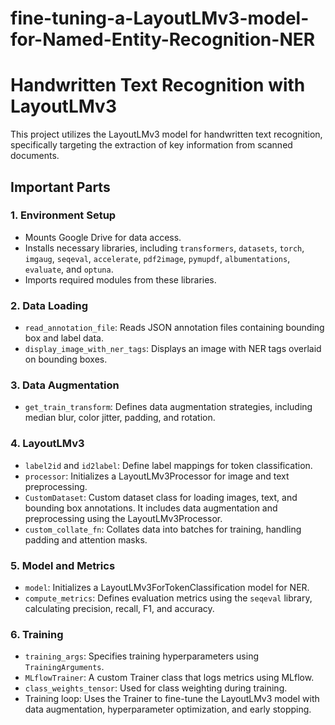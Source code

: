# fine-tuning-a-LayoutLMv3-model-for-Named-Entity-Recognition-NER
# Handwritten Text Recognition with LayoutLMv3

This project utilizes the LayoutLMv3 model for handwritten text recognition, specifically targeting the extraction of key information from scanned documents.

## Important Parts

### 1. Environment Setup

*   Mounts Google Drive for data access.
*   Installs necessary libraries, including `transformers`, `datasets`, `torch`, `imgaug`, `seqeval`, `accelerate`, `pdf2image`, `pymupdf`, `albumentations`, `evaluate`, and `optuna`.
*   Imports required modules from these libraries.

### 2. Data Loading

*   `read_annotation_file`: Reads JSON annotation files containing bounding box and label data.
*   `display_image_with_ner_tags`: Displays an image with NER tags overlaid on bounding boxes.

### 3. Data Augmentation

*   `get_train_transform`: Defines data augmentation strategies, including median blur, color jitter, padding, and rotation.

### 4. LayoutLMv3

*   `label2id` and `id2label`: Define label mappings for token classification.
*   `processor`: Initializes a LayoutLMv3Processor for image and text preprocessing.
*   `CustomDataset`: Custom dataset class for loading images, text, and bounding box annotations. It includes data augmentation and preprocessing using the LayoutLMv3Processor.
*   `custom_collate_fn`: Collates data into batches for training, handling padding and attention masks.

### 5. Model and Metrics

*   `model`: Initializes a LayoutLMv3ForTokenClassification model for NER.
*   `compute_metrics`: Defines evaluation metrics using the `seqeval` library, calculating precision, recall, F1, and accuracy.

### 6. Training

*   `training_args`: Specifies training hyperparameters using `TrainingArguments`.
*   `MLflowTrainer`: A custom Trainer class that logs metrics using MLflow.
*   `class_weights_tensor`: Used for class weighting during training.
*   Training loop: Uses the Trainer to fine-tune the LayoutLMv3 model with data augmentation, hyperparameter optimization, and early stopping.
